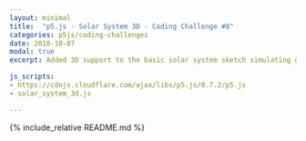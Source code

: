 ```yaml
---
layout: minimal
title:  "p5.js - Solar System 3D - Coding Challenge #8"
categories: p5js/coding-challenges
date: 2018-10-07
modal: true
excerpt: Added 3D support to the basic solar system sketch simulating gravity of n-bodies.

js_scripts:
- https://cdnjs.cloudflare.com/ajax/libs/p5.js/0.7.2/p5.js
- solar_system_3d.js

---
```


{% include_relative README.md %}
